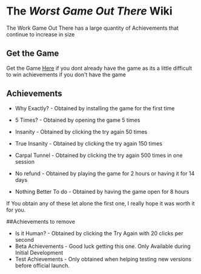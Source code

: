 # The *Worst Game Out There* Wiki

The Work Game Out There has a large quantity of Achievements that continue to increase in size

## Get the Game
Get the Game [Here](steampowered.com) if you dont already have the game as its a little difficult to win
achievements if you don't have the game


## Achievements

* Why Exactly? - Obtained by installing the game for the first time
* 5 Times? - Obtained by opening the game 5 times
* Insanity - Obtained by clicking the try again 50 times
* True Insanity - Obtained by clicking the try again 150 times
* Carpal Tunnel - Obtained by clicking the try again 500 times in one session
* No refund - Obtained by playing the game for 2 hours or having it for 14 days

* Nothing Better To do - Obtained by having the game open for 8 hours

If You obtain any of these let alone the first one, I really hope it was worth it for you. 

##Achievements to remove
* Is it Human? - Obtained by clicking the Try Again with 20 clicks per second
* Beta Achievements - Good luck getting this one. Only Available during Initial Development
* Test Achievements - Only obtained when helping testing new versions before official launch. 
